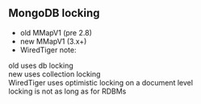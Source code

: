 ##  MongoDB locking

* old MMapV1 (pre 2.8)
* new MMapV1 (3.x+)
* WiredTiger
note:

old uses db locking</br>
new uses collection locking</br>
WiredTiger uses optimistic locking on a document level</br>
locking is not as long as for RDBMs</br>
